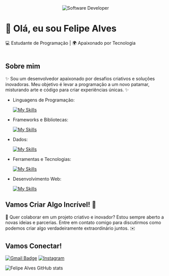 <div align="center">
  <img src="https://i.pinimg.com/originals/0f/25/e4/0f25e4668c1c7740b5ed41835339d67f.gif" alt="Software Developer">
</div>

# 🚀 Olá, eu sou Felipe Alves
  
💻 Estudante de Programação | 🌍 Apaixonado por Tecnologia<br><br>

## Sobre mim

✨ Sou um desenvolvedor apaixonado por desafios criativos e soluções inovadoras. Meu objetivo é levar a programação a um novo patamar, misturando arte e código para criar experiências únicas. ✨

- Linguagens de Programação:

    [![My Skills](https://skillicons.dev/icons?i=html,css,javascript,typescript)](https://skillicons.dev)

- Frameworks e Bibliotecas: 

    [![My Skills](https://skillicons.dev/icons?i=react,angular,vue)](https://skillicons.dev)
- Dados: 

    [![My Skills](https://skillicons.dev/icons?i=mysql,mongo)](https://skillicons.dev)
- Ferramentas e Tecnologias: 

    [![My Skills](https://skillicons.dev/icons?i=git,github,visualstudio)](https://skillicons.dev)
- Desenvolvimento Web:

    [![My Skills](https://skillicons.dev/icons?i=html,css,javascript)](https://skillicons.dev) 

## Vamos Criar Algo Incrível! 💫

💬 Quer colaborar em um projeto criativo e inovador? Estou sempre aberto a novas ideias e parcerias. Entre em contato comigo para discutirmos como podemos criar algo verdadeiramente extraordinário juntos. ✉️

## Vamos Conectar!
[![Gmail Badge](https://img.shields.io/badge/-{felipealvesxx509@gmail.com}-006bed?style=flat-square&logo=Gmail&logoColor=white&link=mailto:{felipealvesxx509@gmail.com})](mailto:{felipealvesxx509@gmail.com})
[![Instagram](https://img.shields.io/badge/-{felipealves}-purple?style=flat-square&logo=Instagram&logoColor=white&link={https://www.instagram.com/felipealves_life/profilecard/?igsh=bGI0MXY0c2NpMGx5})]({https://www.instagram.com/felipealves_life/profilecard/?igsh=bGI0MXY0c2NpMGx5})

![Felipe Alves GitHub stats](https://github-readme-stats.vercel.app/api?username=felipecod-coder\&rank_icon=percentile)


<!---
felipecod-coder/felipecod-coder is a ✨ special ✨ repository because its `README.md` (this file) appears on your GitHub profile.
You can click the Preview link to take a look at your changes.
--->
